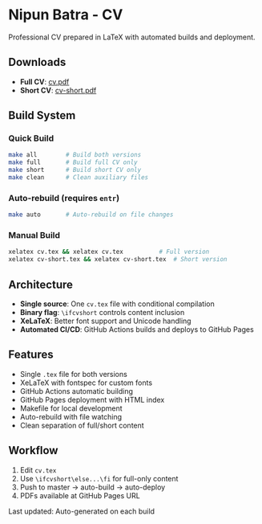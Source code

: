 # Nipun Batra - CV

Professional CV prepared in LaTeX with automated builds and deployment.

## Downloads

- **Full CV**: [cv.pdf](cv.pdf)
- **Short CV**: [cv-short.pdf](cv-short.pdf)

## Build System

### Quick Build
```bash
make all        # Build both versions
make full       # Build full CV only
make short      # Build short CV only
make clean      # Clean auxiliary files
```

### Auto-rebuild (requires `entr`)
```bash
make auto       # Auto-rebuild on file changes
```

### Manual Build
```bash
xelatex cv.tex && xelatex cv.tex          # Full version
xelatex cv-short.tex && xelatex cv-short.tex  # Short version
```

## Architecture

- **Single source**: One `cv.tex` file with conditional compilation
- **Binary flag**: `\ifcvshort` controls content inclusion
- **XeLaTeX**: Better font support and Unicode handling
- **Automated CI/CD**: GitHub Actions builds and deploys to GitHub Pages

## Features

- Single `.tex` file for both versions
- XeLaTeX with fontspec for custom fonts
- GitHub Actions automatic building
- GitHub Pages deployment with HTML index
- Makefile for local development
- Auto-rebuild with file watching
- Clean separation of full/short content

## Workflow

1. Edit `cv.tex`
2. Use `\ifcvshort\else...\fi` for full-only content
3. Push to master → auto-build → auto-deploy
4. PDFs available at GitHub Pages URL

Last updated: Auto-generated on each build
